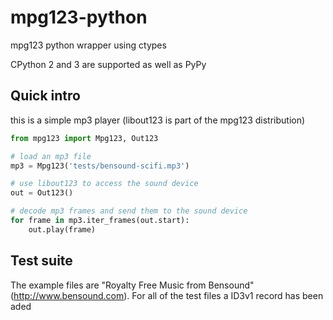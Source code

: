 # mpg123-python
mpg123 python wrapper using ctypes

CPython 2 and 3 are supported as well as PyPy

## Quick intro

this is a simple mp3 player (libout123 is part of the mpg123 distribution)

```python
from mpg123 import Mpg123, Out123

# load an mp3 file
mp3 = Mpg123('tests/bensound-scifi.mp3')

# use libout123 to access the sound device
out = Out123()

# decode mp3 frames and send them to the sound device
for frame in mp3.iter_frames(out.start):
    out.play(frame)
```

## Test suite

The example files are "Royalty Free Music from Bensound" (http://www.bensound.com). For all of the test files a ID3v1 record has been aded
